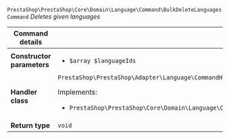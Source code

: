 `PrestaShop\PrestaShop\Core\Domain\Language\Command\BulkDeleteLanguagesCommand`
_Deletes given languages_

| Command details            |    |
| -------------------------- | -- |
| **Constructor parameters** | <ul> <li>`$array $languageIds`</li> </ul> |
| **Handler class**          | `PrestaShop\PrestaShop\Adapter\Language\CommandHandler\BulkDeleteLanguagesHandler`  <p> Implements: </p> <ul>  <li>`PrestaShop\PrestaShop\Core\Domain\Language\CommandHandler\BulkDeleteLanguagesHandlerInterface`</li>  |
| **Return type** |  `void`  |
